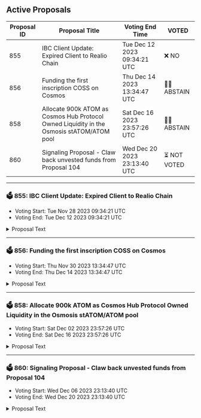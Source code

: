 ## Active Proposals

| Proposal ID | Proposal Title | Voting End Time | VOTED |
|-------------|----------------|-----------------|-------|
| 855 | IBC Client Update: Expired Client to Realio Chain | Tue Dec 12 2023 09:34:21 UTC | ❌ NO |
| 856 | Funding the first inscription COSS on Cosmos | Thu Dec 14 2023 13:34:47 UTC | 🤷‍♂️ ABSTAIN |
| 858 | Allocate 900k ATOM as Cosmos Hub Protocol Owned Liquidity in the Osmosis stATOM/ATOM pool | Sat Dec 16 2023 23:57:26 UTC | 🤷‍♂️ ABSTAIN |
| 860 | Signaling Proposal - Claw back unvested funds from Proposal 104 | Wed Dec 20 2023 23:13:40 UTC | ⏳ NOT VOTED |

---

### 🗳 855: IBC Client Update: Expired Client to Realio Chain
- Voting Start: Tue Nov 28 2023 09:34:21 UTC
- Voting End: Tue Dec 12 2023 09:34:21 UTC

<details>
<summary>Proposal Text</summary>
 
Due to an unforeseen relayer issue that resulted in the subject client exceeding the trusting period, the IBC client 07-tendermint-1157 used by channel-726 for ATOM transfers from Cosmoshub to Realio is currently in an expired state. If accepted, this proposal will update client 07-tendermint-1157 with the data from 07-tendermint-1189 which is created newly, so that users may continue to take advantage of both the established channels.
</details>

---

### 🗳 856: Funding the first inscription COSS on Cosmos
- Voting Start: Thu Nov 30 2023 13:34:47 UTC
- Voting End: Thu Dec 14 2023 13:34:47 UTC

<details>
<summary>Proposal Text</summary>
 
## SummarynProposal to request for 20000 ATOM from the community spending pool to funding the first inscription protocol (crc-20)non Cosmos.nn## DetailsnCOSS（crc-20）is designed to build an inscription system on cosmos. It will integrate trading, minting and a complete setnof functions.nnOur team believes that in order to improve the ecosystem on cosmos we need to build an inscription system. Since cosmosndoesn't support smart contract, it's a perfect fit for an inscription system to be built as a part of the existingnecosystem.nnInscriptions will dramatically increase the utilization of Atom and bring in a lot of extra gas fees, making the cosmosnchain assets more diversified. For this reason, after months of work we have created a crc-20 standard and will releasenthe first version of the system in the next few days.nn### Tasksn1. Open inscription market, minting function, indexing function, transfer functionn2. Create IBC function for inscriptions so that it can interconnect with other blockchains.n3. Use the funding provided on other cosmos chains to provide liquidity for inscription tokens.n4. Achieve complete decentralization of the inscription system and explore the possibility of using inscription innconjunction with ICS.n5. Explore more possibilities for inscriptions.nn50% of the funding will be used to complete the development and maintenance of the above tasks.nThe other 50% will be used to improve the ecosystem and provide liquidity for the inscription tokens.nnRegardless of whether or not the proposal passes, we will do our best to promote the development of the inscriptionnecosystem at Cosmos.nn## Forum post linknhttps://forum.cosmos.network/t/proposal-funding-the-first-inscription-coss-on-cosmos/12317nn## IPFS pin of proposal on-forumnhttps://ipfs.io/ipfs/QmTkzDwWqPbnAh5YiV5VwcTLnGdwSNsNTn2aDxdXBFca7D/example#/ipfs/QmZ4NWg9Xy379vU6me4wRTyEjJmHB3BzXWX9opciRsS2gWnn## Recipientncosmos1r9759z2qa4yaajk85d95y2kfmhs277uh3efv2ann## Amountn20000 ATOMnn## Governance VotesnThe following items summarize the voting options and what it means for this proposal:nnYES - You approve this community spend proposal to deposit 20000 ATOM to the team to build the Cosmos inscription.nnNO - You disapprove of this community spend proposal in its current form.nnNO WITH VETO - You are strongly opposed to this change and will exit the network if passed.nnABSTAIN - You are impartial to the outcome of the proposal.nn## Websitenhttps://coss.inknn## Twitternhttps://twitter.com/coss_market
</details>

---

### 🗳 858: Allocate 900k ATOM as Cosmos Hub Protocol Owned Liquidity in the Osmosis stATOM/ATOM pool
- Voting Start: Sat Dec 02 2023 23:57:26 UTC
- Voting End: Sat Dec 16 2023 23:57:26 UTC

<details>
<summary>Proposal Text</summary>
 
The Cosmos Hub community has explicitly signalled that the growth of liquid staked Atom is a key initiative for the ecosystem. Since [prop 800](https://www.mintscan.io/cosmos/proposals/800), executed on June 28th, 2023, the Cosmos Hub has provisioned 450k ATOM of liquidity for liquid staked Atom. With the recent release of the LSM in [Prop 821](https://www.mintscan.io/cosmos/proposals/821), native staked atom is now able to become liquid staked, without waiting 2 weeks. This has caused a surge of liquid staked atom, and the community pool should now double down on its investment in bolstering stability of the staked atom peg and protocol revenue from enabling this.nnTo recap, the reasons for the community pool adding more liquidity to Atom/stATOM is:n* DeFi Collateral Assetn README.md ccv.png ccvalidators_logo.png chains chains.json chains.schema.json cosmoshub_service_Governance.md cryptocrew-validators-logo.png relayers.json relayers.schema.json reports solva_logo.png update_governance_info.sh ATOM DeFi requires markets (Lending, Perps, Stablecoins) that enable stATOM as collateraln README.md ccv.png ccvalidators_logo.png chains chains.json chains.schema.json cosmoshub_service_Governance.md cryptocrew-validators-logo.png relayers.json relayers.schema.json reports solva_logo.png update_governance_info.sh The high ATOM staking APY means that lending Atom is uncompetitive and lending markets need liquid staked Atomn README.md ccv.png ccvalidators_logo.png chains chains.json chains.schema.json cosmoshub_service_Governance.md cryptocrew-validators-logo.png relayers.json relayers.schema.json reports solva_logo.png update_governance_info.sh Most on-chain liquidity is against Atom, and therefore lending markets must be able to liquidate stATOM for ATOM.n* Protocol Revenuen README.md ccv.png ccvalidators_logo.png chains chains.json chains.schema.json cosmoshub_service_Governance.md cryptocrew-validators-logo.png relayers.json relayers.schema.json reports solva_logo.png update_governance_info.sh LP'ing gives the community pool revenue based on swap fees. If volume increases with the growth of stATOM/ATOM, this will keep increasing. n* Low riskn README.md ccv.png ccvalidators_logo.png chains chains.json chains.schema.json cosmoshub_service_Governance.md cryptocrew-validators-logo.png relayers.json relayers.schema.json reports solva_logo.png update_governance_info.sh The risks of the community pool having liquid staking positions is:n README.md ccv.png ccvalidators_logo.png chains chains.json chains.schema.json cosmoshub_service_Governance.md cryptocrew-validators-logo.png relayers.json relayers.schema.json reports solva_logo.png update_governance_info.sh Stride code riskn README.md ccv.png ccvalidators_logo.png chains chains.json chains.schema.json cosmoshub_service_Governance.md cryptocrew-validators-logo.png relayers.json relayers.schema.json reports solva_logo.png update_governance_info.sh Slashing risk of the validators constituting stATOMn README.md ccv.png ccvalidators_logo.png chains chains.json chains.schema.json cosmoshub_service_Governance.md cryptocrew-validators-logo.png relayers.json relayers.schema.json reports solva_logo.png update_governance_info.sh Time preference of the unstaking windown README.md ccv.png ccvalidators_logo.png chains chains.json chains.schema.json cosmoshub_service_Governance.md cryptocrew-validators-logo.png relayers.json relayers.schema.json reports solva_logo.png update_governance_info.sh The community pool does not really feel time preference for most of its capital on the order of one unstaking window.nnGiven this, more ATOM should be deployed to bolster liquidity for stATOM. Given that stATOM has grown since [prop 800](https://www.mintscan.io/cosmos/proposals/800), and is expected to continue, we suggest increasing the Cosmos Hub community pool's stATOM/ATOM position here by a factor 3. This translates to adding in 900k ATOM into ATOM/stATOM liquidity, bringing the percentage of stATOM backstopped by the community pool to a bit under 33% of all stATOM currently minted. Furthermore, as explained in the Mechanics section, we suggest using concentrated liquidity positions for this, making this liquidity >15x times more effective than what has been provisioned to date.nn## Why Osmosis for provisioning this liquidity?nnOsmosis remains very clearly the hub of user activity and defi volumes in Cosmos, and is obviously central to the ATOM Economy. It is the center of on-chain ATOM volumes and the main driver of ATOM usage in DeFi. If ATOM is to be Interchain money, Osmosis is the place to be.nnAs ATOM LSDs are a key part of ATOM's moneyness play, it is key to drive alignment and liquidity on Osmosis.nnnOsmosis's concentrated liquidity pools are the optimal place for the Cosmos Hub to deploy ATOM/stATOM Protocol Owned Liquidity for a variety of reasons:nn- Osmosis has done $459k of stATOM volumes over the last week. This is 22x the stATOM volumes that Neutron did over the last week (~$20k), where current POL is deployed. ([data reference](https://docs.google.com/spreadsheets/d/1JXuz4BLCkpkGSp3Vilv8_eQuTT8r4vk22Qa3eCfpPAo/edit?usp=sharing))n - The Cosmos Hub will earn far more protocol revenue on its provisioned ATOM on Osmosis through trading fees due to the far greater volumesnn- Osmosis is used as the liquidation venue for most major Cosmos DeFi apps both on-Osmosis (i.e. Mars, Levana, Membrane, etc) and off-Osmosis (i.e. IST, Umee, Nolus, etc)n - Increased liquidity helps increase the usage of stATOM as the collateral SOV of choice, as higher liquidity enables higher deposit caps.n- Is more capital efficient than alternativesn - Due to usage of Supercharged Liquidity, within the single, simple static range proposed in the Mechanics section, we are 15x more effective than simple CFMM's such as astroportn - With the usage of already live, dynamic Quasar vaults (which don't exist on alternatives like Neutron), the capital efficiency can exceed 100x more than alternatives.n- stATOM liquidity on Osmosis will make it easier to use stATOM for gas fees on Cosmos Hub, Osmosis, and other chains that use fee-abstractionn - This will increase ATOM's moneyness throughout the Cosmos ecosystemnnnThus building deep liquidity for ATOM LSDs on Osmosis is pivotal to the success of Cosmos DeFi and ATOM as one of its core SOV assets. The ATOM Economic Zone must extend anywhere ATOM can be used for security OR as money.nnn## MechanicsnnWe propose putting 90% of this amount in a a static liquidity position of stATOM/ATOM `[1.0, 1.35]`[^2]. This liquidity will be far more beneficial to the ecosystem due to its capital efficiency enabled by Osmosis's supercharged liquidity. With the suggested static range, the liquidity will be >15x as efficient as it would be on a classical AMM like Astroport.nnWe also propose that the other 10% be provisioned into the upcoming stATOM/ATOM Dynamic S+ vault on Quasar, which will use a dynamic liquidity provisioning strategy with data provided by Define Logic Labs, one of the data science firms behind the Real Yield strategies on Sommelier.nnIn a LSD liquidity pool, most liquidity above the redemption rate is effectively wasted, as a buyer of stATOM would be better off minting stATOM than buying above the redemption rate. However, managing liquidity to track the dynamic redemption rate is a challenge, especially for a DAO. Thus, by leveraging a dynamic vault like Quasar's, the Hub's ATOM liquidity provision will be even more effective. Over time, as Quasar and other vault providers prove themselves, a higher percent of the liquidity should be provisioned into the them, as directed by Hub governance. As currently Quasar is the only vault provider with a CL vault live, we are suggesting them to start with.nnThe funds will be custodied by a 3/5 multisig account `cosmos1lq0gyl7eh4k8wm8ycdsqh7mrsawc8tp3nf2kzy` consisting of:nn- [Zaki Manian, Iqlusion](https://twitter.com/zmanian)n- [Valentin Pletnev, Quasar](https://twitter.com/valeyo777)n- [Joni Z, AADao](https://twitter.com/Curious__J)n- [Masha, Everstake](https://twitter.com/Everstake_Masha)n- [Johnny Wyles, Osmosis](https://twitter.com/JohnnyWyles87)
</details>

---

### 🗳 860: Signaling Proposal - Claw back unvested funds from Proposal 104
- Voting Start: Wed Dec 06 2023 23:13:40 UTC
- Voting End: Wed Dec 20 2023 23:13:40 UTC

<details>
<summary>Proposal Text</summary>
 
In Proposal 104, approved on 1 March 2023, Notional was granted 120,000 ATOMs to monitor the Cosmos Hub for security vulnerabilities 365/24/7. The exact on-chain proposal can be found at [here](https://inbloc.org/proposal/104)

This proposal is a signalling proposal to reclaim the unvested (i.e. still locked) funds in the multisig. At the time of this proposal, the amount that is unvested is just over 90,000 Atom. The address of the multisig is [cosmos145hytrc49m0hn6fphp8d5h4xspwkawcuzmx498](https://cosmos.explorers.guru/account/cosmos145hytrc49m0hn6fphp8d5h4xspwkawcuzmx498).

The full proposal with Notional's comments can be found in the Forum:
https://forum.cosmos.network/t/proposal-draft-signaling-proposal-claw-back-unvested-funds-from-proposal-104/12379/1
</details>
